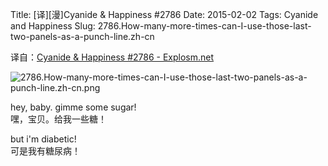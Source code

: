 Title: [译][漫]Cyanide & Happiness #2786
Date: 2015-02-02
Tags: Cyanide and Happiness
Slug: 2786.How-many-more-times-can-I-use-those-last-two-panels-as-a-punch-line.zh-cn

译自：[Cyanide & Happiness #2786 - Explosm.net](http://explosm.net/comics/2786/)


![2786.How-many-more-times-can-I-use-those-last-two-panels-as-a-punch-line.zh-cn.png](/static/images/comics/2786.How-many-more-times-can-I-use-those-last-two-panels-as-a-punch-line.zh-cn.png)




hey, baby. gimme some sugar!        
嘿，宝贝。给我一些糖！

but i'm diabetic!       
可是我有糖尿病！
